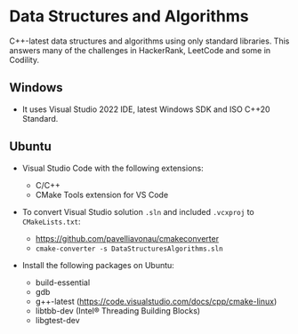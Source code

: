 # Data Structures and Algorithms

C++-latest data structures and algorithms using only standard libraries. This answers many of the challenges in HackerRank, LeetCode and some in Codility.

## Windows

- It uses Visual Studio 2022 IDE, latest Windows SDK and ISO C++20 Standard.

## Ubuntu

- Visual Studio Code with the following extensions:

  - C/C++
  - CMake Tools extension for VS Code

- To convert Visual Studio solution `.sln` and included `.vcxproj` to `CMakeLists.txt`:
  - https://github.com/pavelliavonau/cmakeconverter
  - `cmake-converter -s DataStructuresAlgorithms.sln `

- Install the following packages on Ubuntu:
  - build-essential
  - gdb
  - g++-latest (https://code.visualstudio.com/docs/cpp/cmake-linux)
  - libtbb-dev (Intel® Threading Building Blocks)
  - libgtest-dev
